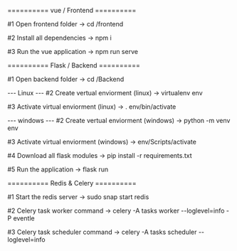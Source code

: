 ========== vue / Frontend ==========

#1 Open frontend folder
   -> cd /frontend

#2 Install all dependencies
   -> npm i  

#3 Run the vue application
   -> npm run serve


========== Flask / Backend ==========

#1 Open backend folder
   -> cd /Backend

  ---  Linux  --- 
#2 Create vertual enviorment (linux)
   -> virtualenv env

#3 Activate virtual enviorment (linux)
   -> . env/bin/activate

  ---  windows  --- 
#2 Create vertual enviorment (windows)
   -> python -m venv env   

#3 Activate virtual enviorment  (windows)
   -> env/Scripts/activate 

#4 Download all flask modules
   -> pip install -r requirements.txt

#5 Run the application
   -> flask run 

========== Redis & Celery ==========

#1 Start the redis server
   -> sudo snap start redis

#2 Celery task worker command
   -> celery -A tasks worker --loglevel=info -P eventle

#3 Celery task scheduler command
   -> celery -A tasks scheduler --loglevel=info

